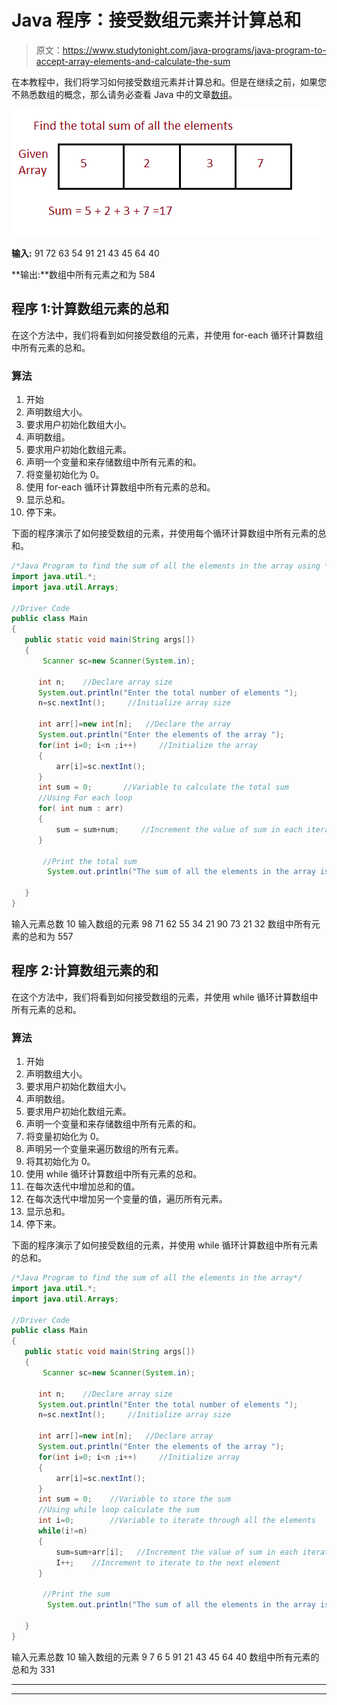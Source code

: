 # Java 程序：接受数组元素并计算总和

> 原文：<https://www.studytonight.com/java-programs/java-program-to-accept-array-elements-and-calculate-the-sum>

在本教程中，我们将学习如何接受数组元素并计算总和。但是在继续之前，如果您不熟悉数组的概念，那么请务必查看 Java 中的文章[数组](https://www.studytonight.com/java/array.php)。

![](img/c765a1b68b3687f868f143e5d6abd3c8.png)

**输入:** 91 72 63 54 91 21 43 45 64 40

**输出:**数组中所有元素之和为 584

## 程序 1:计算数组元素的总和

在这个方法中，我们将看到如何接受数组的元素，并使用 for-each 循环计算数组中所有元素的总和。

### 算法

1.  开始
2.  声明数组大小。
3.  要求用户初始化数组大小。
4.  声明数组。
5.  要求用户初始化数组元素。
6.  声明一个变量和来存储数组中所有元素的和。
7.  将变量初始化为 0。
8.  使用 for-each 循环计算数组中所有元素的总和。
9.  显示总和。
10.  停下来。

下面的程序演示了如何接受数组的元素，并使用每个循环计算数组中所有元素的总和。

```java
/*Java Program to find the sum of all the elements in the array using */
import java.util.*;  
import java.util.Arrays; 

//Driver Code
public class Main  
{  
   public static void main(String args[])   
   {  
       Scanner sc=new Scanner(System.in);

      int n;    //Declare array size
      System.out.println("Enter the total number of elements ");
      n=sc.nextInt();     //Initialize array size

      int arr[]=new int[n];   //Declare the array
      System.out.println("Enter the elements of the array ");
      for(int i=0; i<n ;i++)     //Initialize the array
      {
          arr[i]=sc.nextInt();
      }
      int sum = 0;       //Variable to calculate the total sum
      //Using For each loop
      for( int num : arr) 
      {
          sum = sum+num;     //Increment the value of sum in each iteration
      }

       //Print the total sum
        System.out.println("The sum of all the elements in the array is "+sum);

   }
} 
```

输入元素总数 10
输入数组的元素 98 71 62 55 34 21 90 73 21 32
数组中所有元素的总和为 557

## 程序 2:计算数组元素的和

在这个方法中，我们将看到如何接受数组的元素，并使用 while 循环计算数组中所有元素的总和。

### 算法

1.  开始
2.  声明数组大小。
3.  要求用户初始化数组大小。
4.  声明数组。
5.  要求用户初始化数组元素。
6.  声明一个变量和来存储数组中所有元素的和。
7.  将变量初始化为 0。
8.  声明另一个变量来遍历数组的所有元素。
9.  将其初始化为 0。
10.  使用 while 循环计算数组中所有元素的总和。
11.  在每次迭代中增加总和的值。
12.  在每次迭代中增加另一个变量的值，遍历所有元素。
13.  显示总和。
14.  停下来。

下面的程序演示了如何接受数组的元素，并使用 while 循环计算数组中所有元素的总和。

```java
/*Java Program to find the sum of all the elements in the array*/
import java.util.*;  
import java.util.Arrays; 

//Driver Code
public class Main  
{  
   public static void main(String args[])   
   {  
       Scanner sc=new Scanner(System.in);

      int n;    //Declare array size
      System.out.println("Enter the total number of elements ");
      n=sc.nextInt();     //Initialize array size

      int arr[]=new int[n];   //Declare array
      System.out.println("Enter the elements of the array ");
      for(int i=0; i<n ;i++)     //Initialize array
      {
          arr[i]=sc.nextInt();
      }
      int sum = 0;    //Variable to store the sum
      //Using while loop calculate the sum
      int i=0;        //Variable to iterate through all the elements
      while(i!=n)
      {
          sum=sum+arr[i];   //Increment the value of sum in each iteration
          I++;    //Increment to iterate to the next element
      }

       //Print the sum
        System.out.println("The sum of all the elements in the array is "+sum);

   }
} 
```

输入元素总数 10
输入数组的元素 9 7 6 5 91 21 43 45 64 40
数组中所有元素的总和为 331

* * *

* * *